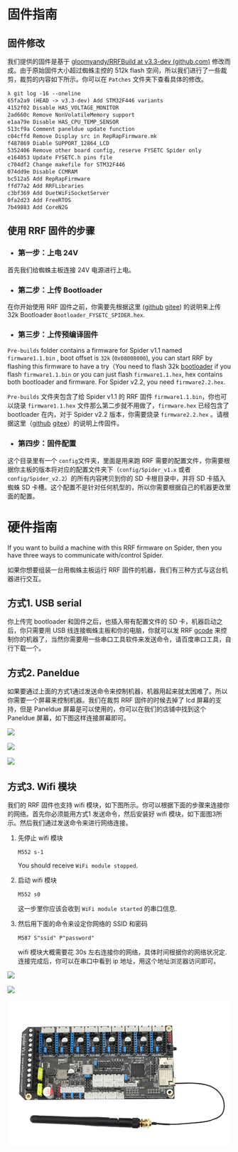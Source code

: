 # 固件指南

## 固件修改

我们提供的固件是基于 [gloomyandy/RRFBuild at v3.3-dev (github.com)](https://github.com/gloomyandy/RRFBuild/tree/v3.3-dev) 修改而成。由于原始固件大小超过蜘蛛主控的 512k flash 空间，所以我们进行了一些裁剪，裁剪的内容如下所示。你可以在 `Patches` 文件夹下查看具体的修改。

```
λ git log -16 --oneline
65fa2a9 (HEAD -> v3.3-dev) Add STM32F446 variants
4152f02 Disable HAS_VOLTAGE_MONITOR
2ad660c Remove NonVolatileMemory support
e1aa79e Disable HAS_CPU_TEMP_SENSOR
513cf9a Comment paneldue update function
c04cffd Remove Display src in RepRapFirmware.mk
f487869 Diable SUPPORT_12864_LCD
5352406 Remove other board config, reserve FYSETC Spider only
e164053 Update FYSETC.h pins file
c704df2 Change makefile for STM32F446
074dd9e Disable CCMRAM
bc512a5 Add RepRapFirmware
ffd77a2 Add RRFLibraries
c3bf369 Add DuetWiFiSocketServer
0fa2d23 Add FreeRTOS
7b49883 Add CoreN2G
```

## 使用 RRF 固件的步骤

- ### 第一步：上电 24V

首先我们给蜘蛛主板连接 24V 电源进行上电。

- ### 第二步：上传 Bootloader

在你开始使用 RRF 固件之前，你需要先根据这里 ([github](https://github.com/FYSETC/FYSETC-SPIDER/tree/main/bootloader) [gitee](https://gitee.com/fysetc/FYSETC-SPIDER/tree/main/bootloader)) 的说明来上传 32k Bootloader `Bootloader_FYSETC_SPIDER.hex`.

- ### 第三步：上传预编译固件

`Pre-builds` folder contains a firmware for Spider v1.1 named `firmware1.1.bin` , boot offset is `32k` (`0x08008000`), you can start RRF by flashing this firmware to have a try（You need to flash 32k [bootloader](https://github.com/FYSETC/FYSETC-SPIDER/blob/main/bootloader/Bootloader_FYSETC_SPIDER.hex) if you flash `firmware1.1.bin` or you can just flash `firmware1.1.hex`, hex contains both bootloader and firmware. For Spider v2.2, you need `firmware2.2.hex`.

`Pre-builds` 文件夹包含了给 Spider v1.1 的 RRF 固件 `firmware1.1.bin`，你也可以烧录 `firmware1.1.hex` 文件那么第二步就不用做了，`firmware.hex` 已经包含了 bootloader 在内，对于 Spider v2.2 版本，你需要烧录 `firmware2.2.hex` 。请根据这里（[github](https://github.com/FYSETC/FYSETC-SPIDER#44--firmware-upload) [gitee](https://gitee.com/fysetc-mirrors/FYSETC-SPIDER/tree/main#44--firmware-upload)）的说明上传固件。

- ### 第四步：固件配置

这个目录里有一个 `config`文件夹，里面是用来跑 RRF 需要的配置文件，你需要根据你主板的版本将对应的配置文件夹下（`config/Spider_v1.x` 或者`config/Spider_v2.2`）的所有内容拷贝到你的 SD 卡根目录中，并将 SD 卡插入蜘蛛 SD 卡槽。这个配置不是针对任何机型的，所以你需要根据自己的机器更改里面的配置。

# 硬件指南

If you want to build a machine with this RRF firmware on Spider, then you have three ways to communicate with/control Spider.

如果你想要组装一台用蜘蛛主板运行 RRF 固件的机器，我们有三种方式与这台机器进行交互。

## 方式1. USB serial

你上传完 bootloader 和固件之后，也插入带有配置文件的 SD 卡，机器启动之后，你只需要用 USB 线连接蜘蛛主板和你的电脑，你就可以发 RRF [gcode](https://duet3d.dozuki.com/Wiki/Gcode)  来控制你的机器了，当然你需要用一些串口工具软件来发送命令，请百度串口工具，自行下载一个。

## 方式2. Paneldue

如果要通过上面的方式1通过发送命令来控制机器，机器用起来就太困难了。所以你需要一个屏幕来控制机器。我们在裁剪 RRF 固件的时候去掉了 lcd 屏幕的支持，但是 Paneldue 屏幕是可以使用的，你可以在我们的店铺中找到这个 Paneldue 屏幕，如下图这样连接屏幕即可。

![](images/paneldue.jpg)

![](images/paneldue1.jpg)

![](images/paneldue2.jpg)

## 方式3. Wifi 模块

我们的 RRF 固件也支持 wifi 模块，如下图所示。你可以根据下面的步骤来连接你的网络。首先你必须能用方式1 发送命令，然后安装好 wifi 模块，如下面图3所示。然后我们通过发送命令来进行网络连接。

1. 先停止 wifi 模块

   ```
   M552 s-1
   ```

   You should receive `WiFi module stopped`.

2. 启动 wifi 模块

   ```
   M552 s0
   ```

   这一步里你应该会收到 `WiFi module started` 的串口信息.

3. 然后用下面的命令来设定你网络的 SSID 和密码

   ```
   M587 S"ssid" P"password"
   ```

   wifi 模块大概需要花 30s 左右连接你的网络，具体时间根据你的网络状况定. 连接完成后，你可以在串口中看到 ip 地址，用这个地址浏览器访问即可。

![](images/wifi1.png)

![](images/wifi2.png)

![](images/wifi3.jpg)